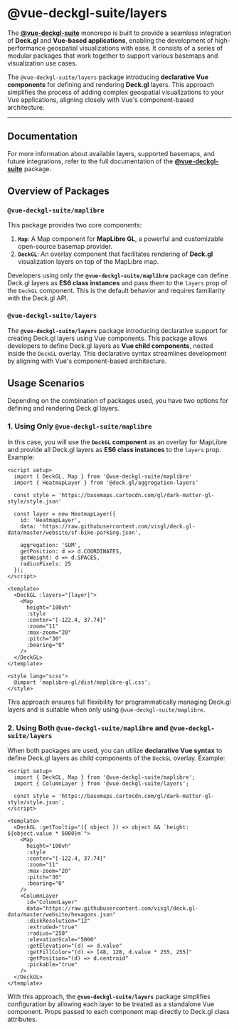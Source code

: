 # @vue-deckgl-suite/layers
The **[@vue-deckgl-suite](https://github.com/MostafaGamalSayed/vue-deck.gl-suite)** monorepo is built to provide a seamless integration of **Deck.gl** and **Vue-based applications**, enabling the development of high-performance geospatial visualizations with ease. It consists of a series of modular packages that work together to support various basemaps and visualization use cases.

The `@vue-deckgl-suite/layers` package introducing **declarative Vue components** for defining and rendering **Deck.gl** layers. This approach simplifies the process of adding complex geospatial visualizations to your Vue applications, aligning closely with Vue's component-based architecture.

---
## Documentation
For more information about available layers, supported basemaps, and future integrations, refer to the full documentation of the **[@vue-deckgl-suite](https://vue-deckgl-suite.wakeb.tech/)** package.

## Overview of Packages

### `@vue-deckgl-suite/maplibre`
This package provides two core components:
1. **`Map`**: A Map component for **MapLibre GL**, a powerful and customizable open-source basemap provider.
2. **`DeckGL`**: An overlay component that facilitates rendering of **Deck.gl** visualization layers on top of the MapLibre map.

Developers using only the **`@vue-deckgl-suite/maplibre`** package can define Deck.gl layers as **ES6 class instances** and pass them to the `layers` prop of the `DeckGL` component. This is the default behavior and requires familiarity with the Deck.gl API.

### `@vue-deckgl-suite/layers`
The **`@vue-deckgl-suite/layers`** package introducing declarative support for creating Deck.gl layers using Vue components. This package allows developers to define Deck.gl layers as **Vue child components**, nested inside the `DeckGL` overlay. This declarative syntax streamlines development by aligning with Vue's component-based architecture.

## Usage Scenarios

Depending on the combination of packages used, you have two options for defining and rendering Deck.gl layers.

### 1. Using Only `@vue-deckgl-suite/maplibre`
In this case, you will use the **`DeckGL` component** as an overlay for MapLibre and provide all Deck.gl layers as **ES6 class instances** to the `layers` prop. Example:

```vue
<script setup>
  import { DeckGL, Map } from '@vue-deckgl-suite/maplibre'
  import { HeatmapLayer } from '@deck.gl/aggregation-layers'

  const style = 'https://basemaps.cartocdn.com/gl/dark-matter-gl-style/style.json'

  const layer = new HeatmapLayer({
    id: 'HeatmapLayer',
    data: 'https://raw.githubusercontent.com/visgl/deck.gl-data/master/website/sf-bike-parking.json',

    aggregation: 'SUM',
    getPosition: d => d.COORDINATES,
    getWeight: d => d.SPACES,
    radiusPixels: 25
  });
</script>

<template>
  <DeckGL :layers="[layer]">
    <Map
      height="100vh"
      :style
      :center="[-122.4, 37.74]"
      :zoom="11"
      :max-zoom="20"
      :pitch="30"
      :bearing="0"
    />
  </DeckGL>
</template>

<style lang="scss">
  @import 'maplibre-gl/dist/maplibre-gl.css';
</style>

```

This approach ensures full flexibility for programmatically managing Deck.gl layers and is suitable when only using `@vue-deckgl-suite/maplibre`.


### 2. Using Both `@vue-deckgl-suite/maplibre` and `@vue-deckgl-suite/layers`
When both packages are used, you can utilize **declarative Vue syntax** to define Deck.gl layers as child components of the `DeckGL` overlay. Example:

```vue
<script setup>
  import { DeckGL, Map } from '@vue-deckgl-suite/maplibre';
  import { ColumnLayer } from '@vue-deckgl-suite/layers';

  const style = 'https://basemaps.cartocdn.com/gl/dark-matter-gl-style/style.json';
</script>

<template>
  <DeckGL :getTooltip="({ object }) => object && `height: ${object.value * 5000}m`">
    <Map
      height="100vh"
      :style
      :center="[-122.4, 37.74]"
      :zoom="11"
      :max-zoom="20"
      :pitch="30"
      :bearing="0"
    />
    <ColumnLayer
      id="ColumnLayer"
      data="https://raw.githubusercontent.com/visgl/deck.gl-data/master/website/hexagons.json"
      :diskResolution="12"
      :extruded="true"
      :radius="250"
      :elevationScale="5000"
      :getElevation="(d) => d.value"
      :getFillColor="(d) => [48, 128, d.value * 255, 255]"
      :getPosition="(d) => d.centroid"
      :pickable="true"
    />
  </DeckGL>
</template>
```

With this approach, the **`@vue-deckgl-suite/layers`** package simplifies configuration by allowing each layer to be treated as a standalone Vue component. Props passed to each component map directly to Deck.gl class attributes.

